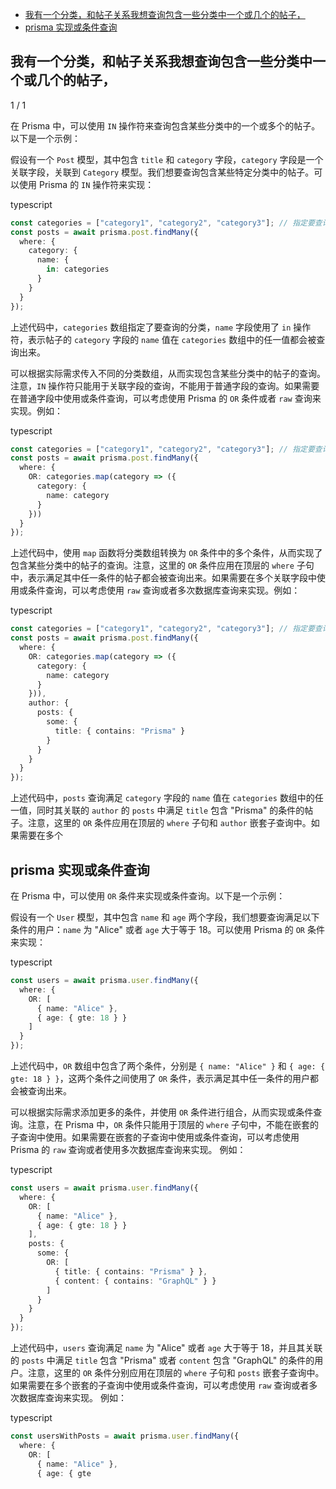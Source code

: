 - [我有一个分类，和帖子关系我想查询包含一些分类中一个或几个的帖子，](#我有一个分类和帖子关系我想查询包含一些分类中一个或几个的帖子)
- [prisma 实现或条件查询](#prisma-实现或条件查询)


## 我有一个分类，和帖子关系我想查询包含一些分类中一个或几个的帖子，

1 / 1

在 Prisma 中，可以使用 `IN` 操作符来查询包含某些分类中的一个或多个的帖子。以下是一个示例：

假设有一个 `Post` 模型，其中包含 `title` 和 `category` 字段，`category` 字段是一个关联字段，关联到 `Category` 模型。我们想要查询包含某些特定分类中的帖子。可以使用 Prisma 的 `IN` 操作符来实现：

typescript

```typescript
const categories = ["category1", "category2", "category3"]; // 指定要查询的分类数组
const posts = await prisma.post.findMany({
  where: {
    category: {
      name: {
        in: categories
      }
    }
  }
});
```

上述代码中，`categories` 数组指定了要查询的分类，`name` 字段使用了 `in` 操作符，表示帖子的 `category` 字段的 `name` 值在 `categories` 数组中的任一值都会被查询出来。

可以根据实际需求传入不同的分类数组，从而实现包含某些分类中的帖子的查询。注意，`IN` 操作符只能用于关联字段的查询，不能用于普通字段的查询。如果需要在普通字段中使用或条件查询，可以考虑使用 Prisma 的 `OR` 条件或者 `raw` 查询来实现。例如：

typescript

```typescript
const categories = ["category1", "category2", "category3"]; // 指定要查询的分类数组
const posts = await prisma.post.findMany({
  where: {
    OR: categories.map(category => ({
      category: {
        name: category
      }
    }))
  }
});
```

上述代码中，使用 `map` 函数将分类数组转换为 `OR` 条件中的多个条件，从而实现了包含某些分类中的帖子的查询。注意，这里的 `OR` 条件应用在顶层的 `where` 子句中，表示满足其中任一条件的帖子都会被查询出来。如果需要在多个关联字段中使用或条件查询，可以考虑使用 `raw` 查询或者多次数据库查询来实现。例如：

typescript

```typescript
const categories = ["category1", "category2", "category3"]; // 指定要查询的分类数组
const posts = await prisma.post.findMany({
  where: {
    OR: categories.map(category => ({
      category: {
        name: category
      }
    })),
    author: {
      posts: {
        some: {
          title: { contains: "Prisma" }
        }
      }
    }
  }
});
```

上述代码中，`posts` 查询满足 `category` 字段的 `name` 值在 `categories` 数组中的任一值，同时其关联的 `author` 的 `posts` 中满足 `title` 包含 "Prisma" 的条件的帖子。注意，这里的 `OR` 条件应用在顶层的 `where` 子句和 `author` 嵌套子查询中。如果需要在多个

## prisma 实现或条件查询

在 Prisma 中，可以使用 `OR` 条件来实现或条件查询。以下是一个示例：

假设有一个 `User` 模型，其中包含 `name` 和 `age` 两个字段，我们想要查询满足以下条件的用户：`name` 为 "Alice" 或者 `age` 大于等于 18。可以使用 Prisma 的 `OR` 条件来实现：

typescript

```typescript
const users = await prisma.user.findMany({
  where: {
    OR: [
      { name: "Alice" },
      { age: { gte: 18 } }
    ]
  }
});
```

上述代码中，`OR` 数组中包含了两个条件，分别是 `{ name: "Alice" }` 和 `{ age: { gte: 18 } }`，这两个条件之间使用了 `OR` 条件，表示满足其中任一条件的用户都会被查询出来。

可以根据实际需求添加更多的条件，并使用 `OR` 条件进行组合，从而实现或条件查询。注意，在 Prisma 中，`OR` 条件只能用于顶层的 `where` 子句中，不能在嵌套的子查询中使用。如果需要在嵌套的子查询中使用或条件查询，可以考虑使用 Prisma 的 `raw` 查询或者使用多次数据库查询来实现。 例如：

typescript

```typescript
const users = await prisma.user.findMany({
  where: {
    OR: [
      { name: "Alice" },
      { age: { gte: 18 } }
    ],
    posts: {
      some: {
        OR: [
          { title: { contains: "Prisma" } },
          { content: { contains: "GraphQL" } }
        ]
      }
    }
  }
});
```

上述代码中，`users` 查询满足 `name` 为 "Alice" 或者 `age` 大于等于 18，并且其关联的 `posts` 中满足 `title` 包含 "Prisma" 或者 `content` 包含 "GraphQL" 的条件的用户。注意，这里的 `OR` 条件分别应用在顶层的 `where` 子句和 `posts` 嵌套子查询中。如果需要在多个嵌套的子查询中使用或条件查询，可以考虑使用 `raw` 查询或者多次数据库查询来实现。 例如：

typescript

```typescript
const usersWithPosts = await prisma.user.findMany({
  where: {
    OR: [
      { name: "Alice" },
      { age: { gte
```

